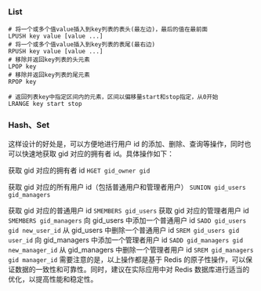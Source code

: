 ### List

```shell
# 将一个或多个值value插入到key列表的表头(最左边)，最后的值在最前面
LPUSH key value [value ...] 
# 将一个或多个值value插入到key列表的表尾(最右边)
RPUSH key value [value ...]
# 移除并返回key列表的头元素
LPOP key     
# 移除并返回key列表的尾元素
RPOP key 

# 返回列表key中指定区间内的元素，区间以偏移量start和stop指定，从0开始
LRANGE key start stop
```



### Hash、Set

这样设计的好处是，可以方便地进行用户 id 的添加、删除、查询等操作，同时也可以快速地获取 gid 对应的拥有者 id。具体操作如下：

获取 gid 对应的拥有者 id
`HGET gid_owner gid`

获取 gid 对应的所有用户 id（包括普通用户和管理者用户）
`SUNION gid_users gid_managers`

获取 gid 对应的普通用户 id
`SMEMBERS gid_users`
获取 gid 对应的管理者用户 id
`SMEMBERS gid_managers`
向 gid_users 中添加一个普通用户 id
`SADD gid_users gid new_user_id`
从 gid_users 中删除一个普通用户 id
`SREM gid_users gid user_id`
向 gid_managers 中添加一个管理者用户 id
`SADD gid_managers gid new_manager_id`
从 gid_managers 中删除一个管理者用户 id
`SREM gid_managers gid manager_id`
需要注意的是，以上操作都是基于 Redis 的原子性操作，可以保证数据的一致性和可靠性。同时，建议在实际应用中对 Redis 数据库进行适当的优化，以提高性能和稳定性。 
